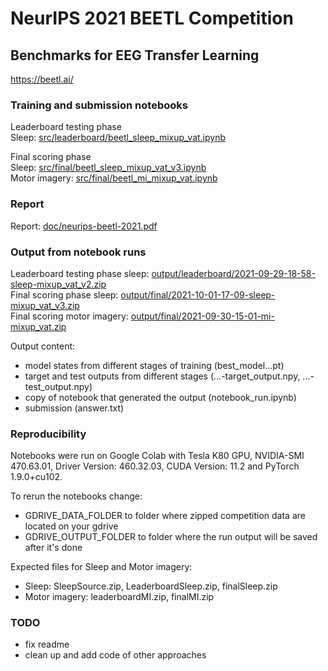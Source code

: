 # NeurIPS 2021 BEETL Competition
## Benchmarks for EEG Transfer Learning
https://beetl.ai/

### Training and submission notebooks
Leaderboard testing phase<br>
Sleep: [src/leaderboard/beetl_sleep_mixup_vat.ipynb](/src/leaderboard/beetl_sleep_mixup_vat.ipynb)<br>

Final scoring phase<br>
Sleep: [src/final/beetl_sleep_mixup_vat_v3.ipynb](/src/final/beetl_sleep_mixup_vat_v3.ipynb)<br>
Motor imagery: [src/final/beetl_mi_mixup_vat.ipynb](/src/final/beetl_mi_mixup_vat.ipynb)<br>

### Report
Report: [doc/neurips-beetl-2021.pdf](/doc/neurips-beetl-2021.pdf)<br>

### Output from notebook runs
Leaderboard testing phase sleep: [output/leaderboard/2021-09-29-18-58-sleep-mixup_vat_v2.zip](/output/leaderboard/2021-09-29-18-58-sleep-mixup_vat_v2.zip)<br>
Final scoring phase sleep: [output/final/2021-10-01-17-09-sleep-mixup_vat_v3.zip](/output/final/2021-10-01-17-09-sleep-mixup_vat_v3.zip)<br>
Final scoring motor imagery: [output/final/2021-09-30-15-01-mi-mixup_vat.zip](/output/final/2021-09-30-15-01-mi-mixup_vat.zip)<br>

Output content:
- model states from different stages of training (best_model...pt)
- target and test outputs from different stages (...-target_output.npy, ...-test_output.npy)
- copy of notebook that generated the output (notebook_run.ipynb)
- submission (answer.txt)

### Reproducibility
Notebooks were run on Google Colab with Tesla K80 GPU, NVIDIA-SMI 470.63.01, Driver Version: 460.32.03, CUDA Version: 11.2 and PyTorch 1.9.0+cu102. <br>

To rerun the notebooks change:
- GDRIVE_DATA_FOLDER to folder where zipped competition data are located on your gdrive
- GDRIVE_OUTPUT_FOLDER to folder where the run output will be saved after it's done

Expected files for Sleep and Motor imagery:
- Sleep: SleepSource.zip, LeaderboardSleep.zip, finalSleep.zip
- Motor imagery: leaderboardMI.zip, finalMI.zip

### TODO
- fix readme
- clean up and add code of other approaches